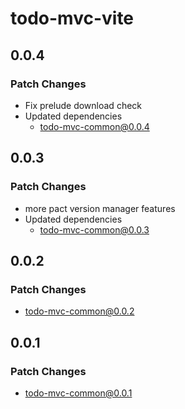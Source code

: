 # todo-mvc-vite

## 0.0.4

### Patch Changes

- Fix prelude download check
- Updated dependencies
  - todo-mvc-common@0.0.4

## 0.0.3

### Patch Changes

- more pact version manager features
- Updated dependencies
  - todo-mvc-common@0.0.3

## 0.0.2

### Patch Changes

- todo-mvc-common@0.0.2

## 0.0.1

### Patch Changes

- todo-mvc-common@0.0.1
